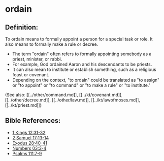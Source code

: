 # ordain #

## Definition: ##

To ordain means to formally appoint a person for a special task or role. It also means to formally make a rule or decree.

* The term "ordain" often refers to formally appointing somebody as a priest, minister, or rabbi.
* For example, God ordained Aaron and his descendants to be priests.
* It can also mean to institute or establish something, such as a religious feast or covenant.
* Depending on the context, "to ordain" could be translated as "to assign" or "to appoint" or "to command" or "to make a rule" or "to institute."

(See also: [[../other/command.md]], [[../kt/covenant.md]], [[../other/decree.md]], [[../other/law.md]], [[../kt/lawofmoses.md]], [[../kt/priest.md]])

## Bible References: ##

* [1 Kings 12:31-32](en/tn/1ki/help/12/31)
* [2 Samuel 17:13-14](en/tn/2sa/help/17/13)
* [Exodus 28:40-41](en/tn/exo/help/28/40)
* [Numbers 03:3-4](en/tn/num/help/03/03)
* [Psalms 111:7-9](en/tn/psa/help/111/07)